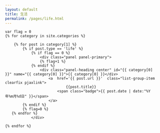 ```yaml
---
layout: default
title: 生活
permalink: /pages/life.html
---
```

<div class="home">

	var flag = 0
	{% for category in site.categories %} 

		{% for post in category[1] %}
			{% if post.type == 'life' %}
				{% if flag == 0 %}
					<div class="panel panel-primary">
					{% flag+1 %}
				{% endif %}
					<div class="panel-heading center" id="{{ category[0] }}" name="{{ category[0] }}">{{ category[0] }}</div>
						<a  href='{{ post.url }}'  class="list-group-item clearfix pjaxlink">
								{{post.title}}
				            <span class="badge">{{ post.date | date:"%Y年%m月%d日" }}</span>
				        </a>
			{% endif %} 
			{% flag=0 %}
	   {% endfor %}
				</div>
				
	{% endfor %}
	
</div>